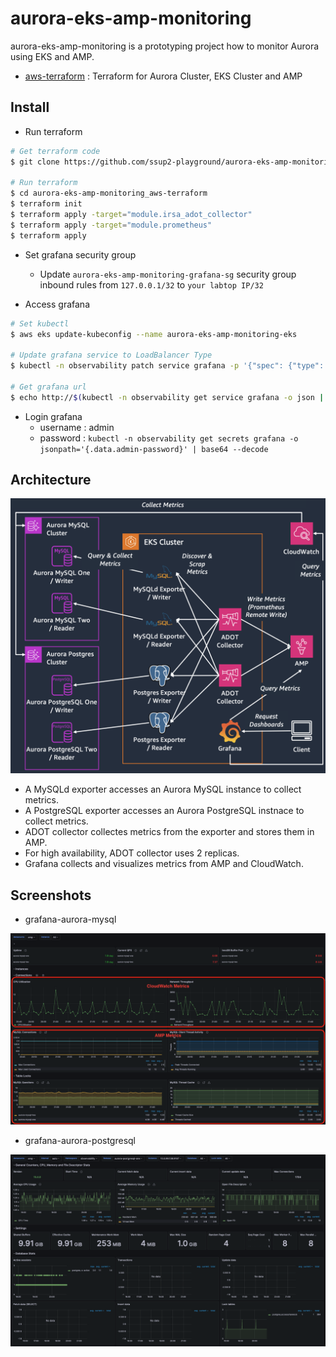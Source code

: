 # aurora-eks-amp-monitoring

aurora-eks-amp-monitoring is a prototyping project how to monitor Aurora using EKS and AMP.

* [aws-terraform](https://github.com/ssup2-playground/aurora-eks-amp-monitoring_aws-terraform) : Terraform for Aurora Cluster, EKS Cluster and AMP

## Install

* Run terraform

```bash
# Get terraform code
$ git clone https://github.com/ssup2-playground/aurora-eks-amp-monitoring_aws-terraform.git && rm ./aurora-eks-amp-monitoring_aws-terraform/terraform.tf

# Run terraform
$ cd aurora-eks-amp-monitoring_aws-terraform
$ terraform init
$ terraform apply -target="module.irsa_adot_collector"
$ terraform apply -target="module.prometheus"
$ terraform apply
```

* Set grafana security group
  * Update `aurora-eks-amp-monitoring-grafana-sg` security group inbound rules from `127.0.0.1/32` to `your labtop IP/32`

* Access grafana

```bash
# Set kubectl
$ aws eks update-kubeconfig --name aurora-eks-amp-monitoring-eks

# Update grafana service to LoadBalancer Type
$ kubectl -n observability patch service grafana -p '{"spec": {"type": "LoadBalancer"}}'

# Get grafana url
$ echo http://$(kubectl -n observability get service grafana -o json | jq ".status.loadBalancer.ingress[0].hostname" -r)
```

* Login grafana
  * username : admin
  * password : `kubectl -n observability get secrets grafana -o jsonpath='{.data.admin-password}' | base64 --decode`

## Architecture

<img src="/images/architecture.png" width="700"/>

* A MySQLd exporter accesses an Aurora MySQL instance to collect metrics.
* A PostgreSQL exporter accesses an Aurora PostgreSQL instnace to collect metrics.
* ADOT collector collectes metrics from the exporter and stores them in AMP.
* For high availability, ADOT collector uses 2 replicas.
* Grafana collects and visualizes metrics from AMP and CloudWatch.

## Screenshots

* grafana-aurora-mysql

<img src="/images/grafana-aurora-mysql.png" width="800"/>

* grafana-aurora-postgresql

<img src="/images/grafana-aurora-postgresql.png" width="800"/>

